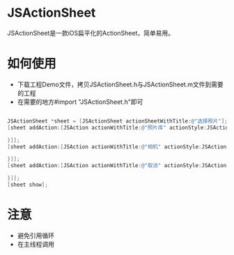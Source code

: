 # JSActionSheet

JSActionSheet是一款iOS扁平化的ActionSheet，简单易用。

# 如何使用

- 下载工程Demo文件，拷贝JSActionSheet.h与JSActionSheet.m文件到需要的工程
- 在需要的地方#import "JSActionSheet.h"即可

``` objective-c

JSActionSheet *sheet = [JSActionSheet actionSheetWithTitle:@"选择照片"];
[sheet addAction:[JSAction actionWithTitle:@"照片库" actionStyle:JSActionStyleDefault handler:^(JSAction *action) {

}]];
[sheet addAction:[JSAction actionWithTitle:@"相机" actionStyle:JSActionStyleDefault handler:^(JSAction *action) {

}]];
[sheet addAction:[JSAction actionWithTitle:@"取消" actionStyle:JSActionStyleCancel handler:^(JSAction *action) {

}]];
[sheet show];

```

# 注意

- 避免引用循环
- 在主线程调用
